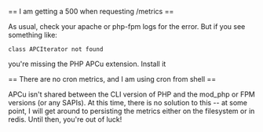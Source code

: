 == I am getting a 500 when requesting /metrics ==

As usual, check your apache or php-fpm logs for the error. But if you see something like:

```
class APCIterator not found
```

you're missing the PHP APCu extension. Install it

== There are no cron metrics, and I am using cron from shell ==

APCu isn't shared between the CLI version of PHP and the mod_php or FPM versions (or any SAPIs). At this time, there
is no solution to this -- at some point, I will get around to persisting the metrics either on the filesystem
or in redis. Until then, you're out of luck!

